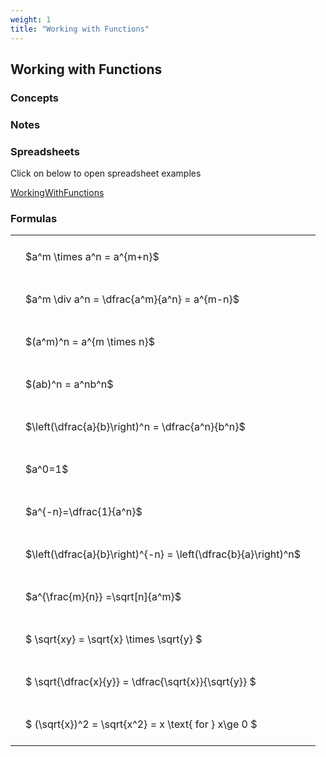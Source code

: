 ```yaml
---
weight: 1
title: "Working with Functions"
---
```


## Working with Functions

###   Concepts 




###   Notes 


###  Spreadsheets  


Click on below to open spreadsheet examples

[WorkingWithFunctions](https://github.com/charl-potgieter/AustralianSchoolMaths/raw/main/WebsiteCreator/spreadsheets/WorkingWithFunctions.xlsx)

### Formulas
<style type="text/css">
#T_NONEb183126dd9fa728d th.col_heading {
  text-align: left;
  font-size: 1em;
}
#T_NONEb183126dd9fa728d td {
  text-align: left;
  font-size: 1em;
  padding: 1.5em;
}
</style>
<table id="T_NONEb183126dd9fa728d">
  <thead>
  </thead>
  <tbody>
    <tr>
      <td id="T_NONEb183126dd9fa728d_row0_col0" class="data row0 col0" >$a^m \times a^n = a^{m+n}$</td>
    </tr>
    <tr>
      <td id="T_NONEb183126dd9fa728d_row1_col0" class="data row1 col0" >$a^m \div a^n = \dfrac{a^m}{a^n} = a^{m-n}$</td>
    </tr>
    <tr>
      <td id="T_NONEb183126dd9fa728d_row2_col0" class="data row2 col0" >$(a^m)^n = a^{m \times n}$</td>
    </tr>
    <tr>
      <td id="T_NONEb183126dd9fa728d_row3_col0" class="data row3 col0" >$(ab)^n = a^nb^n$</td>
    </tr>
    <tr>
      <td id="T_NONEb183126dd9fa728d_row4_col0" class="data row4 col0" >$\left(\dfrac{a}{b}\right)^n = \dfrac{a^n}{b^n}$</td>
    </tr>
    <tr>
      <td id="T_NONEb183126dd9fa728d_row5_col0" class="data row5 col0" >$a^0=1$</td>
    </tr>
    <tr>
      <td id="T_NONEb183126dd9fa728d_row6_col0" class="data row6 col0" >$a^{-n}=\dfrac{1}{a^n}$</td>
    </tr>
    <tr>
      <td id="T_NONEb183126dd9fa728d_row7_col0" class="data row7 col0" >$\left(\dfrac{a}{b}\right)^{-n} = \left(\dfrac{b}{a}\right)^n$</td>
    </tr>
    <tr>
      <td id="T_NONEb183126dd9fa728d_row8_col0" class="data row8 col0" >$a^{\frac{m}{n}} =\sqrt[n]{a^m}$</td>
    </tr>
    <tr>
      <td id="T_NONEb183126dd9fa728d_row9_col0" class="data row9 col0" >$ \sqrt{xy} = \sqrt{x} \times \sqrt{y} $</td>
    </tr>
    <tr>
      <td id="T_NONEb183126dd9fa728d_row10_col0" class="data row10 col0" >$ \sqrt{\dfrac{x}{y}} = \dfrac{\sqrt{x}}{\sqrt{y}} $</td>
    </tr>
    <tr>
      <td id="T_NONEb183126dd9fa728d_row11_col0" class="data row11 col0" >$ (\sqrt{x})^2 = \sqrt{x^2} = x \text{ for } x\ge 0 $</td>
    </tr>
  </tbody>
</table>

